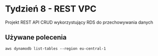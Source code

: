 # Tydzień 8 - REST VPC

Projekt REST API CRUD wykorzystujący RDS do przechowywania danych

## Używane polecenia
```
aws dynamodb list-tables --region eu-central-1
```